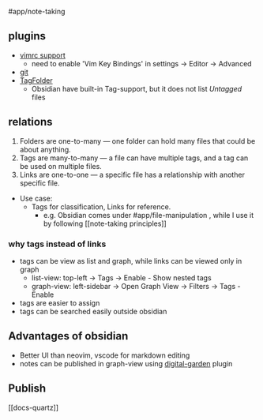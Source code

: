 #app/note-taking

## plugins
- [vimrc support](https://github.com/esm7/obsidian-vimrc-support/)
	- need to enable 'Vim Key Bindings' in settings -> Editor -> Advanced
- [git](https://github.com/Vinzent03/obsidian-git)
- [TagFolder](https://github.com/vrtmrz/obsidian-tagfolder)
	- Obsidian have built-in Tag-support, but it does not list _Untagged_ files


## relations
1. Folders are one-to-many — one folder can hold many files that could be about anything.
2. Tags are many-to-many — a file can have multiple tags, and a tag can be used on multiple files.
3. Links are one-to-one — a specific file has a relationship with another specific file.

- Use case:
	- Tags for classification, Links for reference. 
		- e.g. Obsidian comes under #app/file-manipulation , while I use it by following [[note-taking principles]] 

### why tags instead of links
- tags can be view as list and graph, while links can be viewed only in graph
	-  list-view: top-left -> Tags -> Enable - Show nested tags
	- graph-view: left-sidebar -> Open Graph View -> Filters -> Tags - Enable
- tags are easier to assign
- tags can be searched easily outside obsidian

## Advantages of obsidian

- Better UI than neovim, vscode for markdown editing
- notes can be published in graph-view using [digital-garden](https://github.com/oleeskild/obsidian-digital-garden) plugin



## Publish
[[docs-quartz]]